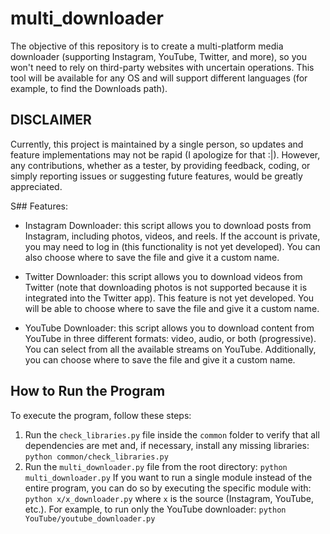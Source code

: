 # multi_downloader
The objective of this repository is to create a multi-platform media downloader (supporting Instagram, YouTube, Twitter, and more), so you won't need to rely on third-party websites with uncertain operations. This tool will be available for any OS and will support different languages (for example, to find the Downloads path).

## DISCLAIMER
Currently, this project is maintained by a single person, so updates and feature implementations may not be rapid (I apologize for that :|). However, any contributions, whether as a tester, by providing feedback, coding, or simply reporting issues or suggesting future features, would be greatly appreciated.

S## Features:
- Instagram Downloader: this script allows you to download posts from Instagram, including photos, videos, and reels. If the account is private, you may need to log in (this functionality is not yet developed). You can also choose where to save the file and give it a custom name.

- Twitter Downloader: this script allows you to download videos from Twitter (note that downloading photos is not supported because it is integrated into the Twitter app). This feature is not yet developed. You will be able to choose where to save the file and give it a custom name.

- YouTube Downloader: this script allows you to download content from YouTube in three different formats: video, audio, or both (progressive). You can select from all the available streams on YouTube. Additionally, you can choose where to save the file and give it a custom name.

## How to Run the Program

To execute the program, follow these steps:

1. Run the `check_libraries.py` file inside the `common` folder to verify that all dependencies are met and, if necessary, install any missing libraries:
   `python common/check_libraries.py`
2. Run the `multi_downloader.py` file from the root directory:
    `python multi_downloader.py`
If you want to run a single module instead of the entire program, you can do so by executing the specific module with:
    `python x/x_downloader.py`
where `x` is the source (Instagram, YouTube, etc.). For example, to run only the YouTube downloader:
    `python YouTube/youtube_downloader.py`